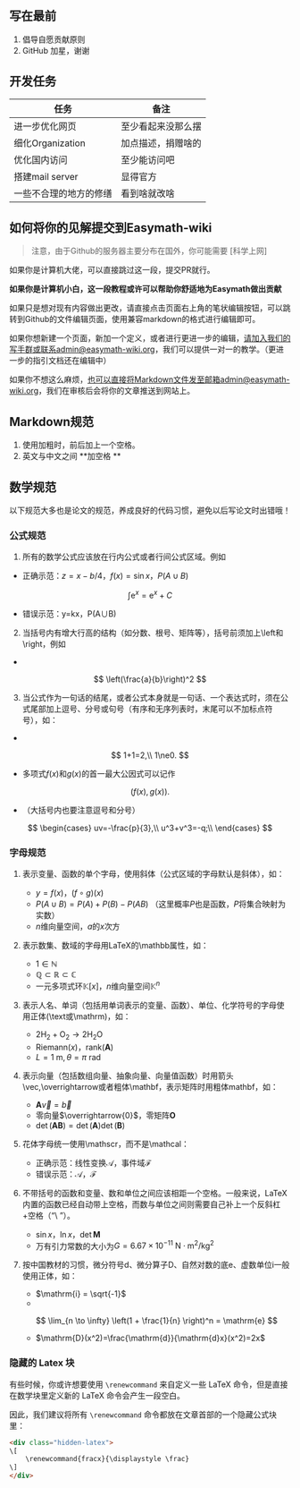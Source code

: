## 写在最前

1. 倡导自愿贡献原则
2. GitHub 加星，谢谢

## 开发任务

| 任务                   | 备注               |
| ---------------------- | ------------------ |
| 进一步优化网页         | 至少看起来没那么摆 |
| 细化Organization       | 加点描述，捐赠啥的 |
| 优化国内访问           | 至少能访问吧       |
| 搭建mail server        | 显得官方           |
| 一些不合理的地方的修缮 | 看到啥就改啥       |

## 如何将你的见解提交到Easymath-wiki

> 注意，由于Github的服务器主要分布在国外，你可能需要 [科学上网]

如果你是计算机大佬，可以直接跳过这一段，提交PR就行。

 **如果你是计算机小白，这一段教程或许可以帮助你舒适地为Easymath做出贡献** 

如果只是想对现有内容做出更改，请直接点击页面右上角的笔状编辑按钮，可以跳转到Github的文件编辑页面，使用兼容markdown的格式进行编辑即可。

如果你想新建一个页面，新加一个定义，或者进行更进一步的编辑，请加入我们的写手群或联系admin@easymath-wiki.org，我们可以提供一对一的教学。（更进一步的指引文档还在编辑中）

如果你不想这么麻烦，也可以直接将Markdown文件发至邮箱admin@easymath-wiki.org，我们在审核后会将你的文章推送到网站上。



## Markdown规范

1. 使用加粗时，前后加上一个空格。
2. 英文与中文之间 **加空格 ** 

## 数学规范

以下规范大多也是论文的规范，养成良好的代码习惯，避免以后写论文时出错哦！

### 公式规范

1. 所有的数学公式应该放在行内公式或者行间公式区域。例如

* 正确示范：$z=x-b/4$，$f(x)=\sin x$，$P(A \cup B)$

$$
\int {\mathrm{e}}^x = {\mathrm{e}}^x + C
$$

* 错误示范：y=kx，P(A∪B)

2. 当括号内有增大行高的结构（如分数、根号、矩阵等），括号前须加上\left和\right，例如

* 

$$
\left(\frac{a}{b}\right)^2
$$

3. 当公式作为一句话的结尾，或者公式本身就是一句话、一个表达式时，须在公式尾部加上逗号、分号或句号（有序和无序列表时，末尾可以不加标点符号），如：

* 

$$
1+1=2,\\
1\ne0.
$$

* 多项式$f(x)$和$g(x)$的首一最大公因式可以记作

$$
(f(x),g(x)).
$$

* （大括号内也要注意逗号和分号）

$$
\begin{cases}
uv=-\frac{p}{3},\\
u^3+v^3=-q;\\
\end{cases}
$$

### 字母规范

1. 表示变量、函数的单个字母，使用斜体（公式区域的字母默认是斜体），如：

    * $y=f(x)$，$(f\circ g)(x)$
    * $P(A \cup B)=P(A) + P(B) - P(AB)$ （这里概率$P$也是函数，$P$将集合映射为实数）
    * $n$维向量空间，$a$的$x$次方

2. 表示数集、数域的字母用LaTeX的\mathbb属性，如：

    * $1 \in \mathbb{N}$
    * $\mathbb{Q} \subset \mathbb{R} \subset \mathbb{C}$
    * 一元多项式环$\mathbb{K}[x]$，$n$维向量空间${\mathbb{K}}^n$

3. 表示人名、单词（包括用单词表示的变量、函数）、单位、化学符号的字母使用正体(\text或\mathrm)，如：

    * $2{\text{H}}_2+{\text{O}}_2 \to 2{\text{H}_2\text{O}}$
    * $\text{Riemann}(x)$，$\text{rank}(\mathbf{A})$
    * $L = 1\ \mathrm{m}, \theta = \pi\ \mathrm{rad}$

4. 表示向量（包括数组向量、抽象向量、向量值函数）时用箭头\vec,\overrightarrow或者粗体\mathbf，表示矩阵时用粗体mathbf，如：

    * $\mathbf{A}\overrightarrow{v} = \overrightarrow{b}$
    * 零向量$\overrightarrow{0}$，零矩阵$\mathbf{O}$
    * $\det(\mathbf{AB}) = \det(\mathbf{A})\det(\mathbf{B})$

5. 花体字母统一使用\mathscr，而不是\mathcal：

    * 正确示范：线性变换$\mathscr{A}$，事件域$\mathscr{F}$
    * 错误示范：$\mathcal{A}$，$\mathcal{F}$

6. 不带括号的函数和变量、数和单位之间应该相距一个空格。一般来说，LaTeX内置的函数已经自动带上空格，而数与单位之间则需要自己补上一个反斜杠+空格（“\ ”）。

    * $\sin x$，$\ln x$，$\det \mathbf{M}$
    * 万有引力常数的大小为$G = 6.67\times10^{-11}\ \mathrm{N \cdot m^2/kg^2}$

7. 按中国教材的习惯，微分符号$\mathrm{d}$、微分算子$\mathrm{D}$、自然对数的底$\mathrm{e}$、虚数单位$\mathrm{i}$一般使用正体，如：

    * $\mathrm{i} = \sqrt{-1}$
    * 

    $$
    \lim_{n \to \infty} \left(1 + \frac{1}{n} \right)^n = \mathrm{e}
    $$

    * $\mathrm{D}(x^2)=\frac{\mathrm{d}}{\mathrm{d}x}(x^2)=2x$

### 隐藏的 Latex 块

有些时候，你或许想要使用 `\renewcommand` 来自定义一些 LaTeX 命令，但是直接在数学块里定义新的 LaTeX 命令会产生一段空白。

因此，我们建议将所有 `\renewcommand` 命令都放在文章首部的一个隐藏公式块里：

```html
<div class="hidden-latex">
\[
    \renewcommand{fracx}{\displaystyle \frac}
\]
</div>
```